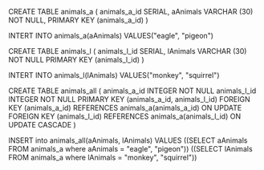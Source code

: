CREATE TABLE animals_a (
    animals_a_id SERIAL,
    aAnimals VARCHAR (30) NOT NULL,
    PRIMARY KEY (animals_a_id) 
)

INTERT INTO animals_a(aAnimals)
VALUES("eagle", "pigeon")

CREATE TABLE animals_l (
    animals_l_id SERIAL,
    lAnimals VARCHAR (30) NOT NULL
    PRIMARY KEY (animals_l_id)
)

INTERT INTO animals_l(lAnimals)
VALUES("monkey", "squirrel")

CREATE TABLE animals_all (
    animals_a_id INTEGER NOT NULL
    animals_l_id INTEGER NOT NULL
    PRIMARY KEY (animals_a_id, animals_l_id)
    FOREIGN KEY (animals_a_id) REFERENCES animals_a(animals_a_id) ON UPDATE 
    FOREIGN KEY (animals_l_id) REFERENCES animals_a(animals_l_id) ON UPDATE CASCADE
)

INSERT into animals_all(aAnimals, lAnimals) VALUES 
((SELECT aAnimals FROM animals_a where aAnimals = "eagle", "pigeon"))
((SELECT lAnimals FROM animals_a where lAnimals = "monkey", "squirrel"))




